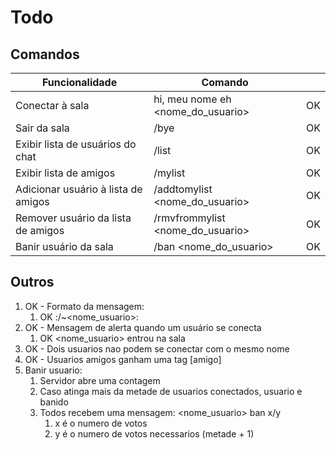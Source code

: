 # Todo

## Comandos

| Funcionalidade                        |  Comando                            |  |
|---------------------------------------|-------------------------------------|--|
| Conectar à sala                       |  hi, meu nome eh <nome_do_usuario>  | OK |
| Sair da sala                          |  /bye                                | OK |
| Exibir lista de usuários do chat      |  /list                               | OK |
| Exibir lista de amigos                |  /mylist                             | OK |
| Adicionar usuário à lista de amigos   |  /addtomylist <nome_do_usuario>      | OK |
| Remover usuário da lista de amigos    |  /rmvfrommylist <nome_do_usuario>    | OK |
| Banir usuário da sala                 |  /ban <nome_do_usuario>              | OK |

## Outros

1. OK - Formato da mensagem:
   1. OK <IP>:<PORTA>/~<nome_usuario>: <mensagem> <hora-data>
2. OK - Mensagem de alerta quando um usuário se conecta
   1. OK <nome_usuario> entrou na sala
3. OK - Dois usuarios nao podem se conectar com o mesmo nome
4. OK - Usuarios amigos ganham uma tag \[amigo\]
5. Banir usuario:
   1. Servidor abre uma contagem
   2. Caso atinga mais da metade de usuarios conectados, usuario e banido
   3. Todos recebem uma mensagem: <nome_usuario> ban x/y
      1. x é o numero de votos
      2. y é o numero de votos necessarios (metade + 1)